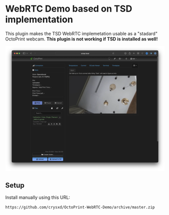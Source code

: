 # WebRTC Demo based on TSD implementation

This plugin makes the TSD WebRTC implemetation usable as a "stadard" OctoPrint webcam. **This plugin is not working if TSD is installed as well!**

![](https://raw.githubusercontent.com/crysxd/OctoPrint-WebRTC-Demo/master/screenshot.webp)

## Setup

Install manually using this URL:

    https://github.com/crysxd/OctoPrint-WebRTC-Demo/archive/master.zip

